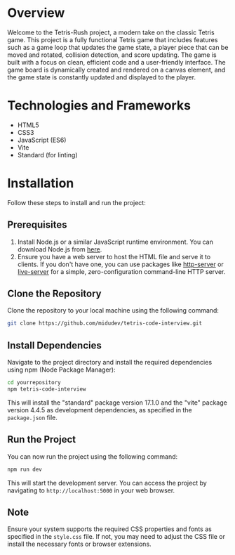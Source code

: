 # Overview

Welcome to the Tetris-Rush project, a modern take on the classic Tetris game. This project is a fully functional Tetris game that includes features such as a game loop that updates the game state, a player piece that can be moved and rotated, collision detection, and score updating. The game is built with a focus on clean, efficient code and a user-friendly interface. The game board is dynamically created and rendered on a canvas element, and the game state is constantly updated and displayed to the player.

# Technologies and Frameworks

- HTML5
- CSS3
- JavaScript (ES6)
- Vite
- Standard (for linting)

# Installation

Follow these steps to install and run the project:

## Prerequisites

1. Install Node.js or a similar JavaScript runtime environment. You can download Node.js from [here](https://nodejs.org/en/download/).
2. Ensure you have a web server to host the HTML file and serve it to clients. If you don't have one, you can use packages like [http-server](https://www.npmjs.com/package/http-server) or [live-server](https://www.npmjs.com/package/live-server) for a simple, zero-configuration command-line HTTP server.

## Clone the Repository

Clone the repository to your local machine using the following command:

```bash
git clone https://github.com/midudev/tetris-code-interview.git
```

## Install Dependencies

Navigate to the project directory and install the required dependencies using npm (Node Package Manager):

```bash
cd yourrepository
npm tetris-code-interview
```

This will install the "standard" package version 17.1.0 and the "vite" package version 4.4.5 as development dependencies, as specified in the `package.json` file.

## Run the Project

You can now run the project using the following command:

```bash
npm run dev
```

This will start the development server. You can access the project by navigating to `http://localhost:5000` in your web browser.

## Note

Ensure your system supports the required CSS properties and fonts as specified in the `style.css` file. If not, you may need to adjust the CSS file or install the necessary fonts or browser extensions.
